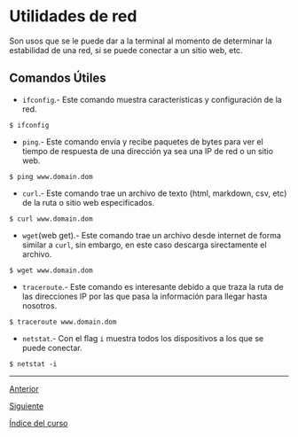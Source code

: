 # Utilidades de red
Son usos que se le puede dar a la terminal al momento de determinar la estabilidad de una red, si se puede conectar a un sitio web, etc.

## Comandos Útiles
- `ifconfig`.- Este comando muestra características y configuración de la red.
~~~
$ ifconfig
~~~
- `ping`.- Este comando envía y recibe paquetes de bytes para ver el tiempo de respuesta de una dirección ya sea una IP de red o un sitio web.
~~~
$ ping www.domain.dom
~~~
- `curl`.- Este comando trae un archivo de texto (html, markdown, csv, etc) de la ruta o sitio web especificados.
~~~
$ curl www.domain.dom
~~~
- `wget`(web get).- Este comando trae un archivo desde internet de forma similar a `curl`, sin embargo, en este caso descarga sirectamente el archivo.
~~~
$ wget www.domain.dom
~~~
- `traceroute`.- Este comando es interesante debido a que traza la ruta de las direcciones IP por las que pasa la información para llegar hasta nosotros.
~~~
$ traceroute www.domain.dom
~~~
- `netstat`.- Con el flag `i` muestra todos los dispositivos a los que se puede conectar.
~~~
$ netstat -i
~~~

---

[Anterior](./EditorInTerminal.md)

[Siguiente](./ProcessManagement.md)

[Índice del curso](../Index.md)
